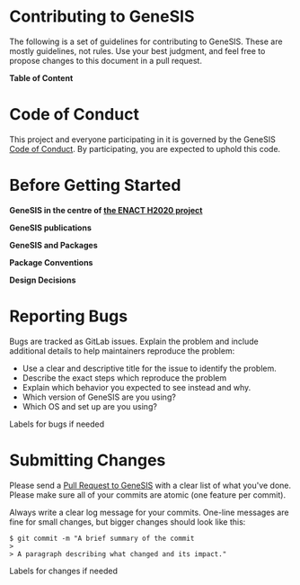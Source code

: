 # Contributing to GeneSIS

The following is a set of guidelines for contributing to GeneSIS. These are mostly guidelines, not rules. Use your best judgment, and feel free to propose changes to this document in a pull request.

**Table of Content**

# Code of Conduct

This project and everyone participating in it is governed by the GeneSIS [Code of Conduct](CODE_OF_CONDUCT.md). By participating, you are expected to uphold this code. 

# Before Getting Started
**GeneSIS in the centre of [the ENACT H2020 project](https://www.enact-project.eu/)**

**GeneSIS publications**

**GeneSIS and Packages**

**Package Conventions**

**Design Decisions**


# Reporting Bugs

Bugs are tracked as GitLab issues. 
Explain the problem and include additional details to help maintainers reproduce the problem:
* Use a clear and descriptive title for the issue to identify the problem.
* Describe the exact steps which reproduce the problem
* Explain which behavior you expected to see instead and why.
* Which version of GeneSIS are you using?
* Which OS and set up are you using?

Labels for bugs if needed

# Submitting Changes

Please send a [Pull Request to GeneSIS](https://gitlab.com/enact/GeneSIS/-/merge_requests) with a clear list of what you've done. Please make sure all of your commits are atomic (one feature per commit).

Always write a clear log message for your commits. One-line messages are fine for small changes, but bigger changes should look like this:

    $ git commit -m "A brief summary of the commit
    > 
    > A paragraph describing what changed and its impact."

Labels for changes if needed

